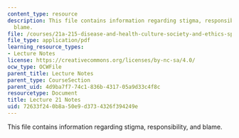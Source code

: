 ```yaml
---
content_type: resource
description: This file contains information regarding stigma, responsibility, and
  blame.
file: /courses/21a-215-disease-and-health-culture-society-and-ethics-spring-2012/72633f240b8a50e9d3734326f394249e_MIT21A_215S12_lecture_21.pdf
file_type: application/pdf
learning_resource_types:
- Lecture Notes
license: https://creativecommons.org/licenses/by-nc-sa/4.0/
ocw_type: OCWFile
parent_title: Lecture Notes
parent_type: CourseSection
parent_uid: 4d9ba7f7-74c1-836b-4317-05a9d33c4f8c
resourcetype: Document
title: Lecture 21 Notes
uid: 72633f24-0b8a-50e9-d373-4326f394249e
---
```

This file contains information regarding stigma, responsibility, and blame.